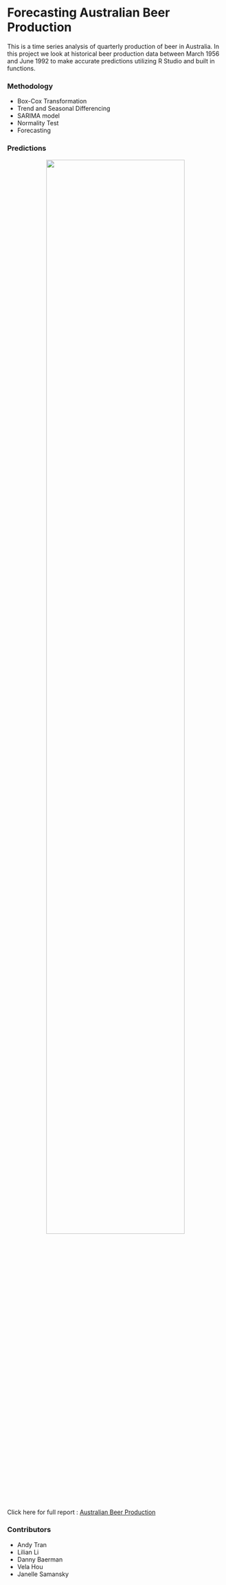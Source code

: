 # Forecasting Australian Beer Production

This is a time series analysis of quarterly production of beer in Australia. In this project we look at historical beer production data between March 1956 and June 1992 to make accurate predictions utilizing R Studio and built in functions.

### Methodology
- Box-Cox Transformation
- Trend and Seasonal Differencing
- SARIMA model
- Normality Test
- Forecasting

### Predictions 
<p align = "center">
<img src = "https://i.gyazo.com/59993485399a8a0242ea45ee9f400704.png" width ="80%" length = "80%">
</p>

Click here for full report : [Australian Beer Production](https://github.com/andy139/Forecasting-Australian-Beer-Production/blob/master/Australian-Beer-Sales-TS.pdf "Time Series Final Project")

### Contributors
- Andy Tran
- Lilian Li
- Danny Baerman
- Vela Hou
- Janelle Samansky




